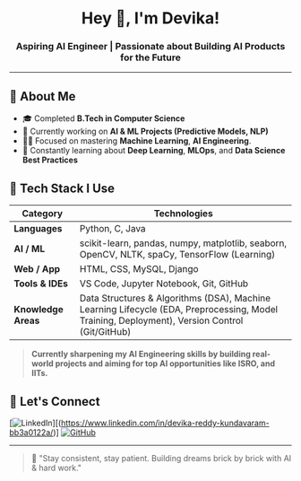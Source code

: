 <h1 align="center">Hey 👋, I'm Devika!</h1>
<h3 align="center">Aspiring AI Engineer | Passionate about Building AI Products for the Future</h3>

---

## 🚀 About Me
- 🎓 Completed **B.Tech in Computer Science**
- 🔭 Currently working on **AI & ML Projects (Predictive Models, NLP)**
- 🧑‍💻 Focused on mastering **Machine Learning**, **AI Engineering**.
- 🌱 Constantly learning about **Deep Learning**, **MLOps**, and **Data Science Best Practices**

## 💼 Tech Stack I Use

| Category           | Technologies                                   |
|--------------------|-------------------------------------------------|
| **Languages**      | Python, C, Java                                 |
| **AI / ML**        | scikit-learn, pandas, numpy, matplotlib, seaborn, OpenCV, NLTK, spaCy, TensorFlow (Learning) |
| **Web / App**      | HTML, CSS, MySQL, Django                        |
| **Tools & IDEs**   | VS Code, Jupyter Notebook, Git, GitHub |
| **Knowledge Areas**| Data Structures & Algorithms (DSA), Machine Learning Lifecycle (EDA, Preprocessing, Model Training, Deployment), Version Control (Git/GitHub) |


> **Currently sharpening my AI Engineering skills by building real-world projects and aiming for top AI opportunities like  ISRO, and IITs.**



## 🔗 Let's Connect
[![LinkedIn](https://img.shields.io/badge/-LinkedIn-blue?style=flat&logo=linkedin&logoColor=white)][(https://www.linkedin.com/in/devika-reddy-kundavaram-bb3a0122a/)]
[![GitHub](https://img.shields.io/badge/-GitHub-black?style=flat&logo=github&logoColor=white)](https://github.com/DevikaReddyKundavaram)

---

> 🌟 "Stay consistent, stay patient. Building dreams brick by brick with AI & hard work."  
